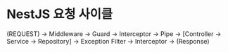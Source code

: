 # NestJS 요청 사이클

(REQUEST)
-> Middleware -> Guard -> Interceptor -> Pipe
-> [Controller -> Service -> Repository]
-> Exception Filter -> Interceptor ->
(Response)
